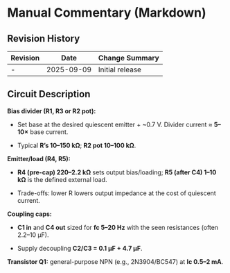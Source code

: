 # Manual Commentary (Markdown)

## Revision History

| Revision | Date       | Change Summary  |
| -------- | ---------- | --------------- |
| -        | 2025-09-09 | Initial release |

## Circuit Description

**Bias divider (R1, R3 or R2 pot):**

- Set base at the desired quiescent emitter + ~0.7 V. Divider current ≈ **5–10×** base current.
    
- Typical **R’s 10–150 kΩ**; **R2 pot 10–100 kΩ**.
    

**Emitter/load (R4, R5):**

- **R4 (pre-cap) 220–2.2 kΩ** sets output bias/loading; **R5 (after C4) 1–10 kΩ** is the defined external load.
    
- Trade-offs: lower R lowers output impedance at the cost of quiescent current.
    

**Coupling caps:**

- **C1 in** and **C4 out** sized for **fc 5–20 Hz** with the seen resistances (often 2.2–10 µF).
    
- Supply decoupling **C2/C3 = 0.1 µF + 4.7 µF**.
    

**Transistor Q1:** general-purpose NPN (e.g., 2N3904/BC547) at **Ic 0.5–2 mA**.